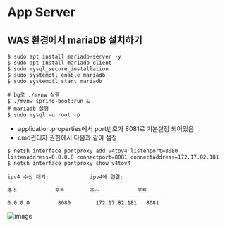 # App Server
## WAS 환경에서 mariaDB 설치하기
```
$ sudo apt install mariadb-server -y
$ sudo apt install mariadb-client
$ sudo mysql_secure_installation
$ sudo systemctl enable mariadb
$ sudo systemctl start mariadb
```
```
# bg로 ./mvnw 실행
$ ./mvnw spring-boot:run &
# mariadb 실행
$ sudo mysql -u root -p
```
- application.properties에서 port번호가 8081로 기본설정 되어있음
- cmd관리자 권한에서 다음과 같이 설정
```
$ netsh interface portproxy add v4tov4 listenport=8080 listenaddress=0.0.0.0 connectport=8081 connectaddress=172.17.82.181
$ netsh interface portproxy show v4tov4

ipv4 수신 대기:             ipv4에 연결:

주소            포트        주소            포트
--------------- ----------  --------------- ----------
0.0.0.0         8080        172.17.82.181   8081

```


![image](https://github.com/miniproject4-team4/SPRING-BOOT-APP-SERVER/assets/148880521/03f33863-9628-4dec-adf3-353c0dfd24b4)



